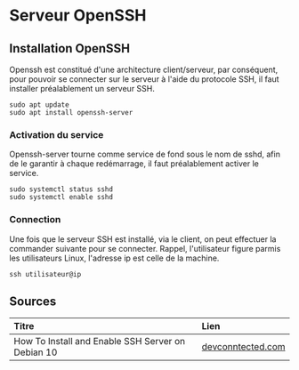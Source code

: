 # Serveur OpenSSH

## Installation OpenSSH

Openssh est constitué d'une architecture client/serveur, par conséquent, pour pouvoir se connecter sur le serveur à l'aide du protocole SSH, il faut installer préalablement un serveur SSH.

```text
sudo apt update
sudo apt install openssh-server
```

### Activation du service

Openssh-server tourne comme service de fond sous le nom de sshd, afin de le garantir à chaque redémarrage, il faut préalablement activer le service.

```text
sudo systemctl status sshd
sudo systemctl enable sshd
```

### Connection

Une fois que le serveur SSH est installé, via le client, on peut effectuer la commander suivante pour se connecter. Rappel, l'utilisateur figure parmis les utilisateurs Linux, l'adresse ip est celle de la machine.

```text
ssh utilisateur@ip
```

## Sources

| Titre | Lien |
| :--- | :--- |
| How To Install and Enable SSH Server on Debian 10 | [devconntected.com](https://devconnected.com/how-to-install-and-enable-ssh-server-on-debian-10/) |



